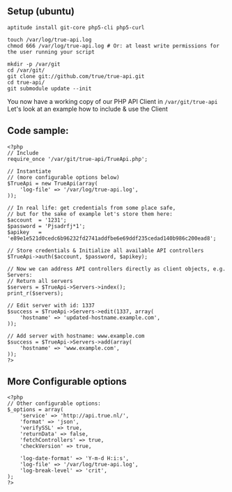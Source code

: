 ## Setup (ubuntu)

    aptitude install git-core php5-cli php5-curl
    
    touch /var/log/true-api.log
    chmod 666 /var/log/true-api.log # Or: at least write permissions for the user running your script
    
    mkdir -p /var/git 
    cd /var/git/  
    git clone git://github.com/true/true-api.git 
    cd true-api/  
    git submodule update --init

You now have a working copy of our PHP API Client in `/var/git/true-api`
Let's look at an example how to include & use the Client

## Code sample:

    <?php
    // Include
    require_once '/var/git/true-api/TrueApi.php';

    // Instantiate
    // (more configurable options below)
    $TrueApi = new TrueApi(array(
        'log-file' => '/var/log/true-api.log',
    ));

    // In real life: get credentials from some place safe,
    // but for the sake of example let's store them here:
    $account  = '1231';
    $password = 'Pjsadrfj*1';
    $apikey   = 'e89e1e521d0cedc6b96232fd2741addfbe6e69ddf235cedad140b986c200ead8';

    // Store credentials & Initialize all available API controllers
    $TrueApi->auth($account, $password, $apikey);

    // Now we can address API controllers directly as client objects, e.g. Servers:
    // Return all servers
    $servers = $TrueApi->Servers->index();
    print_r($servers);
    
    // Edit server with id: 1337
    $success = $TrueApi->Servers->edit(1337, array(
        'hostname' => 'updated-hostname.example.com',
    ));

    // Add server with hostname: www.example.com
    $success = $TrueApi->Servers->add(array(
        'hostname' => 'www.example.com',
    ));
    ?>

## More Configurable options

    <?php
    // Other configurable options:
    $_options = array(
        'service' => 'http://api.true.nl/',
        'format' => 'json',
        'verifySSL' => true,
        'returnData' => false,
        'fetchControllers' => true,
        'checkVersion' => true,

        'log-date-format' => 'Y-m-d H:i:s',
        'log-file' => '/var/log/true-api.log',
        'log-break-level' => 'crit',
    );
    ?>
